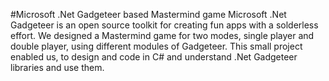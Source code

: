 #Microsoft .Net Gadgeteer based Mastermind game
Microsoft .Net Gadgeteer is an open source toolkit for creating fun apps with a solderless effort. We designed a Mastermind game for two modes, single player and double player, using different modules of Gadgeteer. This small project enabled us, to design and code in C# and understand .Net Gadgeteer libraries and use them.
